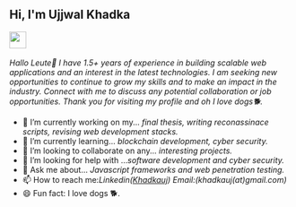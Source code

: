 
<h2> Hi, I'm Ujjwal Khadka</h2>
<p><em><img src="https://media.giphy.com/media/WUlplcMpOCEmTGBtBW/giphy.gif" width="30"><br><br>
        Hallo Leute👋
        I have 1.5+ years of experience in building scalable web applications
        and an interest in the latest technologies. I am seeking new opportunities to continue to grow my skills and to
        make an impact in the industry. Connect with me to discuss any potential collaboration or job opportunities.
        Thank you for visiting my profile and oh I love dogs🐕.
    </em></p>



- 🔭 I’m currently working on my... <i>final thesis, writing reconassinace scripts, revising web development stacks.</i>
- 🌱 I’m currently learning... <i>blockchain development, cyber security.</i>
- 👯 I’m looking to collaborate on any... <i>interesting projects.</i>
- 🤔 I’m looking for help with ...<i>software development and cyber security.</i>
- 💬 Ask me about... <i>Javascript frameworks and web penetration testing.</i>
- 📫 How to reach me:<i>Linkedin(<a href="http://linkedin.com/in/khadkauj">Khadkauj</a>) Email:(khadkauj(at)gmail.com) </i>
- 😄 Fun fact: I love dogs 🐕.
<!--  ⚡ Fun fact:  -->
